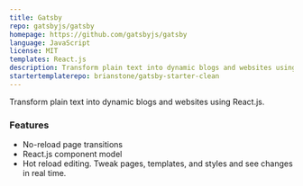 ```yaml
---
title: Gatsby
repo: gatsbyjs/gatsby
homepage: https://github.com/gatsbyjs/gatsby
language: JavaScript
license: MIT
templates: React.js
description: Transform plain text into dynamic blogs and websites using React.js
startertemplaterepo: brianstone/gatsby-starter-clean 
---
```


Transform plain text into dynamic blogs and websites using React.js.

### Features

* No-reload page transitions
* React.js component model
* Hot reload editing. Tweak pages, templates, and styles and see changes in real time.
